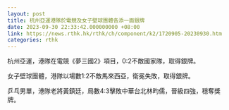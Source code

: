 ```yaml
---
layout: post
title: 杭州亞運港隊於電競及女子壁球團體各添一面銀牌
date: 2023-09-30 22:33:42.000000000 +08:00
link: https://news.rthk.hk/rthk/ch/component/k2/1720905-20230930.htm
categories: rthk
---
```


杭州亞運，港隊在電競《夢三國2》項目，0:2不敵國家隊，取得銀牌。

女子壁球團體，港隊以場數1:2不敵馬來西亞，衛冕失敗，取得銀牌。

乒乓男單，港隊老將黃鎮廷，局數4:3擊敗中華台北林昀儒，晉級四強，穩奪獎牌。
